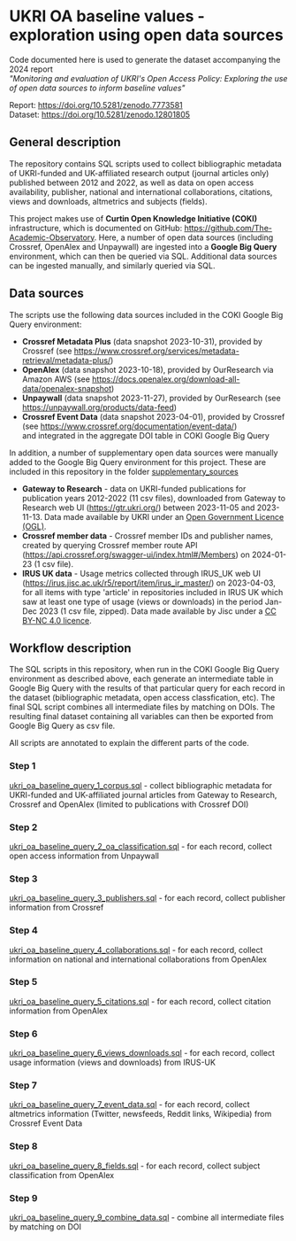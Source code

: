 # UKRI OA baseline values - exploration using open data sources

Code documented here is used to generate the dataset accompanying the 2024 report  
*"Monitoring and evaluation of UKRI's Open Access Policy: Exploring the use of open data sources to inform baseline values"*  
  
Report:  https://doi.org/10.5281/zenodo.7773581  
Dataset: https://doi.org/10.5281/zenodo.12801805

## General description
The repository contains SQL scripts used to collect bibliographic metadata of UKRI-funded and UK-affiliated research output (journal articles only) published between 2012 and 2022, as well as data on open access availability, publisher, national and international collaborations, citations, views and downloads, altmetrics and subjects (fields). 

This project makes use of **Curtin Open Knowledge Initiative (COKI)** infrastructure, which is documented on GitHub: https://github.com/The-Academic-Observatory. Here, a number of open data sources (including Crossref, OpenAlex and Unpaywall) are ingested into a **Google Big Query** environment, which can then be queried via SQL. Additional data sources can be ingested manually, and similarly queried via SQL.

## Data sources  
The scripts use the following data sources included in the COKI Google Big Query environment:

- **Crossref Metadata Plus** (data snapshot 2023-10-31), provided by Crossref (see https://www.crossref.org/services/metadata-retrieval/metadata-plus/)
- **OpenAlex** (data snapshot 2023-10-18), provided by OurResearch via Amazon AWS (see https://docs.openalex.org/download-all-data/openalex-snapshot)
- **Unpaywall** (data snapshot 2023-11-27), provided by OurResearch (see https://unpaywall.org/products/data-feed)
- **Crossref Event Data** (data snapshot 2023-04-01), provided by Crossref (see https://www.crossref.org/documentation/event-data/)  
and integrated in the aggregate DOI table in COKI Google Big Query  

In addition, a number of supplementary open data sources were manually added to the Google Big Query environment for this project. 
These are included in this repository in the folder [supplementary_sources](/supplementary_sources)

- **Gateway to Research** - data on UKRI-funded publications for publication years 2012-2022 (11 csv files), downloaded from Gateway to Research web UI (https://gtr.ukri.org/) between 2023-11-05 and 2023-11-13. 
Data made available by UKRI under an [Open Government Licence (OGL)](https://www.nationalarchives.gov.uk/doc/open-government-licence/version/3/).
- **Crossref member data** - Crossref member IDs and publisher names, created by querying Crossref member route API (https://api.crossref.org/swagger-ui/index.html#/Members) on 2024-01-23 (1 csv file).
- **IRUS UK data** - Usage metrics collected through IRUS_UK web UI (https://irus.jisc.ac.uk/r5/report/item/irus_ir_master/) on 2023-04-03, for all items with type 'article' in repositories included in IRUS UK which saw at least one type of usage (views or downloads) in the period Jan-Dec 2023 (1 csv file, zipped). Data made available by Jisc under a [CC BY-NC 4.0 licence](https://creativecommons.org/licenses/by-nc/4.0/).

## Workflow description

The SQL scripts in this repository, when run in the COKI Google Big Query environment as described above, each generate an intermediate table in Google Big Query with the results of that particular query for each record in the dataset (bibliographic metadata, open access classfication, etc). The final SQL script combines all intermediate files by matching on DOIs. The resulting final dataset containing all variables can then be exported from Google Big Query as csv file. 

All scripts are annotated to explain the different parts of the code. 

### Step 1 
[ukri_oa_baseline_query_1_corpus.sql](/src/sql/ukri_oa_baseline_query_1_corpus.sql) - collect bibliographic metadata for UKRI-funded and UK-affiliated journal articles from Gateway to Research, Crossref and OpenAlex (limited to publications with Crossref DOI)
### Step 2
[ukri_oa_baseline_query_2_oa_classification.sql](/src/sql/ukri_oa_baseline_query_2_oa_classification.sql) - for each record, collect open access information from Unpaywall
### Step 3
[ukri_oa_baseline_query_3_publishers.sql](/src/sql/ukri_oa_baseline_query_3_publishers.sql) - for each record, collect publisher information from Crossref
### Step 4
[ukri_oa_baseline_query_4_collaborations.sql](/src/sql/ukri_oa_baseline_query_4_collaborations.sql) - for each record, collect information on national and international collaborations from OpenAlex
### Step 5
[ukri_oa_baseline_query_5_citations.sql](/src/sql/ukri_oa_baseline_query_5_citations.sql) - for each record, collect citation information from OpenAlex
### Step 6
[ukri_oa_baseline_query_6_views_downloads.sql](/src/sql/ukri_oa_baseline_query_6_views_downloads.sql) - for each record, collect usage information (views and downloads) from IRUS-UK
### Step 7
[ukri_oa_baseline_query_7_event_data.sql](/src/sql/ukri_oa_baseline_query_7_event_data.sql) - for each record, collect altmetrics information (Twitter, newsfeeds, Reddit links, Wikipedia) from Crossref Event Data
### Step 8
[ukri_oa_baseline_query_8_fields.sql](/src/sql/ukri_oa_baseline_query_8_fields.sql) - for each record, collect subject classification from OpenAlex
### Step 9
[ukri_oa_baseline_query_9_combine_data.sql](/src/sql/ukri_oa_baseline_query_9_combine_data.sql) - combine all intermediate files by matching on DOI
